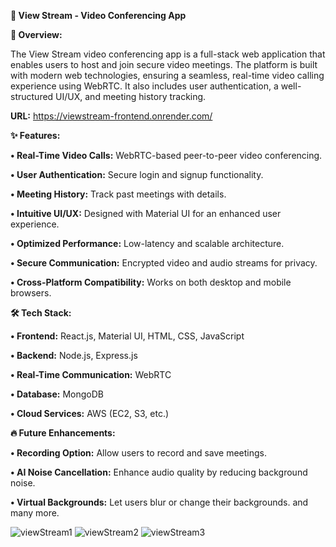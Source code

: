 **🎥 View Stream - Video Conferencing App**

**🚀 Overview:**

The View Stream video conferencing app is a full-stack web application that enables users to host and join secure video meetings. The platform is built with modern web technologies, ensuring a seamless, real-time video calling experience using WebRTC. It also includes user authentication, a well-structured UI/UX, and meeting history tracking.

**URL:** https://viewstream-frontend.onrender.com/

**✨ Features:**

**•	Real-Time Video Calls:** WebRTC-based peer-to-peer video conferencing.

**•	User Authentication:** Secure login and signup functionality.

**•	Meeting History:** Track past meetings with details.

**•	Intuitive UI/UX:** Designed with Material UI for an enhanced user experience.

**•	Optimized Performance:** Low-latency and scalable architecture.

**•	Secure Communication:** Encrypted video and audio streams for privacy.

**•	Cross-Platform Compatibility:** Works on both desktop and mobile browsers.

**🛠️ Tech Stack:**

**•	Frontend:** React.js, Material UI, HTML, CSS, JavaScript

**•	Backend:** Node.js, Express.js

**•	Real-Time Communication:** WebRTC

**•	Database:** MongoDB

**•	Cloud Services:** AWS (EC2, S3, etc.)

**🔥 Future Enhancements:**

**•	Recording Option:** Allow users to record and save meetings.

**•	AI Noise Cancellation:** Enhance audio quality by reducing background noise.

**•	Virtual Backgrounds:** Let users blur or change their backgrounds. and many more.

![viewStream1](https://github.com/user-attachments/assets/cb50fb1f-58ab-4246-b29d-c031669b3b9e)
![viewStream2](https://github.com/user-attachments/assets/cbfe6adf-5997-4e20-afc6-76461e88099b)
![viewStream3](https://github.com/user-attachments/assets/39bc2cb4-9475-4a48-b021-111e982f891a)

